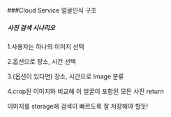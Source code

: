 ###Cloud Service 얼굴인식 구조

##### 사진 검색 시나리오
1.사용자는 하나의 이미지 선택

2.옵션으로 장소, 시간 선택

3.(옵션이 있다면) 장소, 시간으로 Image 분류 

4.crop된 이미지와 비교해 이 얼굴이 포함된 모든 사진 return

이미지를 storage에 검색이 빠르도록 잘 저장해야 할듯!
